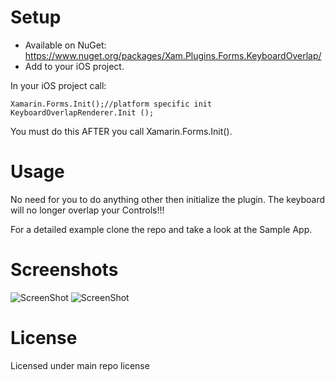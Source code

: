# Setup
* Available on NuGet: https://www.nuget.org/packages/Xam.Plugins.Forms.KeyboardOverlap/
* Add to your iOS project.

In your iOS project call:

```
Xamarin.Forms.Init();//platform specific init
KeyboardOverlapRenderer.Init ();
```

You must do this AFTER you call Xamarin.Forms.Init(). 

# Usage

No need for you to do anything other then initialize the plugin. The keyboard will no longer overlap your Controls!!!

For a detailed example clone the repo and take a look at the Sample App.

# Screenshots

![ScreenShot](https://raw.githubusercontent.com/paulpatarinski/Xamarin.Forms.Plugins/master/SampleApp/Images/Screenshots/KeyboardOverlap1.png)
![ScreenShot](https://raw.githubusercontent.com/paulpatarinski/Xamarin.Forms.Plugins/master/SampleApp/Images/Screenshots/KeyboardOverlap2.png)

# License
Licensed under main repo license

